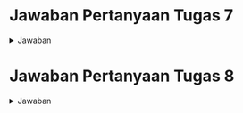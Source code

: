 
# Jawaban Pertanyaan Tugas 7
<details>
  <summary>Jawaban</summary>

## Pertanyaan 1

_Jelaskan apa yang dimaksud dengan stateless widget dan stateful widget, dan jelaskan perbedaan dari keduanya._

Jawaban :

**Stateless Widget** adalah widget yang tidak mengalami perubahan selama penggunaannya. Tampilan dan sifatnya tetap konstan, tidak bergantung pada perubahan data atau interaksi pengguna. Contoh dari stateless widget adalah `Icon`, `IconButton`, dan `Text`. Stateless widget hanya memiliki metode `build()` untuk menggambarkan tampilan.

**Stateful Widget** adalah widget yang dapat berubah saat aplikasi berjalan. Widget ini bersifat dinamis dan dapat diperbarui berdasarkan respons terhadap interaksi pengguna atau perubahan data. Contoh dari stateful widget termasuk `Checkbox`, `RadioButton`, `Slider`, `InkWell`, `Form`, dan `TextField`. Stateful widget memiliki metode `createState()` untuk mengelola perubahan status internalnya.

**Perbedaan antara Stateless dan Stateful Widget:**

- Stateless widget:
  - Bersifat statis.
  - Tidak bereaksi terhadap perubahan data atau perilaku.
  - Tidak memiliki "state", sehingga hanya dirender sekali dan tidak diperbarui setelahnya.
  - Contoh: `Icon`, `Text`, dll.

- Stateful widget:
  - Bersifat dinamis.
  - Dapat diperbarui selama runtime berdasarkan tindakan pengguna atau perubahan data.
  - Memiliki "state" internal yang memungkinkan pembaruan tampilan sesuai perubahan input data.
  - Contoh: `Checkbox`, `TextField`, dll.

Referensi:
https://www.geeksforgeeks.org/difference-between-stateless-and-stateful-widget-in-flutter/


## Pertanyaan 2

_Sebutkan widget apa saja yang kamu gunakan pada proyek ini dan jelaskan fungsinya._


Jawaban :

Berikut adalah widget-widget yang digunakan dalam proyek ini beserta penjelasan fungsinya:

1. **MaterialApp**  
   Widget ini merupakan root dari aplikasi Flutter dan berfungsi untuk mengatur tema, title, dan widget yang akan ditampilkan pertama kali saat aplikasi berjalan. Pada proyek ini, `MaterialApp` juga mengatur skema warna aplikasi dan menentukan `MyHomePage` sebagai halaman utama.

2. **Scaffold**  
   `Scaffold` menyediakan struktur dasar untuk halaman aplikasi, seperti AppBar, body, dan lainnya. Dalam proyek ini, `Scaffold` digunakan untuk menampilkan AppBar di bagian atas dan konten halaman di bagian body.

3. **AppBar**  
   `AppBar` adalah widget yang berfungsi sebagai bar di bagian atas halaman (toolbar). Pada proyek ini, AppBar menampilkan judul aplikasi "Nai Express" dengan teks putih dan background berwarna sesuai tema.

4. **Padding**  
   `Padding` menambahkan jarak di sekitar widget. Dalam proyek ini, `Padding` digunakan di body `Scaffold` untuk memberikan jarak di sekitar `Column`, serta pada teks selamat datang untuk menambah ruang di atas teks.

5. **Column**  
   `Column` menyusun widget secara vertikal. Di proyek ini, `Column` digunakan untuk menyusun `InfoCard` dan `GridView` di body halaman.

6. **Row**  
   `Row` menyusun widget secara horizontal. Dalam proyek ini, `Row` digunakan untuk menampilkan tiga `InfoCard` secara berdampingan.

7. **SizedBox**  
   `SizedBox` menyediakan jarak vertikal atau horizontal di antara widget. Dalam proyek ini, `SizedBox` dengan tinggi 16 unit digunakan untuk memberi jarak vertikal antara `Row` yang menampilkan `InfoCard` dan `Column` berikutnya.

8. **Text**  
   `Text` digunakan untuk menampilkan teks. Dalam proyek ini, `Text` digunakan di berbagai tempat seperti judul `AppBar`, konten `InfoCard`, dan pesan selamat datang.

9. **Card**  
   `Card` adalah widget yang memberikan tampilan dengan bayangan untuk membungkus konten. Pada proyek ini, `Card` digunakan di dalam `InfoCard` untuk membungkus informasi seperti NPM, nama, dan kelas.

10. **GridView**  
    `GridView` adalah widget untuk menampilkan kumpulan item dalam bentuk grid. Di proyek ini, `GridView.count` digunakan untuk menampilkan `ItemCard` dalam bentuk grid dengan 3 kolom.

11. **Material**  
    `Material` digunakan untuk memberikan efek material (seperti warna, bentuk, dan bayangan) pada widget. Di proyek ini, `Material` digunakan di dalam `ItemCard` untuk mengatur warna latar belakang setiap item sesuai dengan warna yang telah ditentukan di `ItemHomepage`.

12. **InkWell**  
    `InkWell` adalah widget yang menambahkan efek klik (ripple effect) pada widget anakannya. Dalam proyek ini, `InkWell` digunakan di dalam `ItemCard` untuk menambahkan aksi ketika kartu ditekan dan menampilkan pesan SnackBar.

13. **SnackBar**  
    `SnackBar` adalah widget untuk menampilkan pesan singkat di bagian bawah layar. Pada proyek ini, SnackBar digunakan untuk memberikan umpan balik kepada pengguna saat mereka menekan salah satu `ItemCard`.

14. **Icon**  
    `Icon` digunakan untuk menampilkan ikon. Di proyek ini, `Icon` digunakan dalam `ItemCard` untuk menampilkan ikon sesuai dengan jenis item, seperti ikon list, add, dan logout.

15. **Center**  
    `Center` digunakan untuk memposisikan widget di tengah. Pada proyek ini, `Center` membungkus `Column` yang menampilkan teks sambutan dan `GridView`.

16. **Container**  
    `Container` adalah widget yang serbaguna untuk mengatur layout, memberikan padding, margin, warna, dan ukuran. Pada proyek ini, `Container` digunakan di dalam `Card` dan `ItemCard` untuk memberikan padding dan menampung layout `Column` yang menyusun teks dan ikon.




## Pertanyaan 3

_Apa fungsi dari setState()? Jelaskan variabel apa saja yang dapat terdampak dengan fungsi tersebut._

Jawaban :

Fungsi setState() di Flutter digunakan untuk memberi tahu framework bahwa ada perubahan data pada objek state. Dengan memanggil setState(), Flutter akan melakukan rebuild pada widget terkait, sehingga tampilan UI dapat diperbarui sesuai perubahan data yang terjadi. Proses ini dilakukan secara sinkron dengan memanggil fungsi di dalam callback setState, namun callback tersebut tidak boleh bersifat async.

Penggunaan setState() penting dalam StatefulWidget karena memungkinkan aplikasi untuk memperbarui tampilan berdasarkan perubahan data internal. Jika perubahan data dilakukan tanpa setState(), maka UI mungkin tidak akan diperbarui. Oleh karena itu, setState() digunakan setiap kali ada perubahan data yang berdampak pada tampilan di subtree widget.

Referensi : 

https://api.flutter.dev/flutter/widgets/State/setState.html


## Pertanyaan 4

_Jelaskan perbedaan antara const dengan final_

Jawaban : 

Dalam Dart, `final` dan `const` digunakan untuk membuat variabel yang bersifat tidak dapat diubah (immutable), tetapi keduanya memiliki perbedaan dalam hal kapan dan bagaimana nilai mereka ditetapkan.

`final` digunakan untuk variabel yang nilainya ditetapkan satu kali dan ditentukan pada waktu *runtime*. Misalnya, `final currentDate = DateTime.now();` menetapkan nilai tanggal saat program berjalan. `final` juga bisa digunakan untuk referensi list atau objek di mana elemennya masih bisa diubah setelah inisialisasi, misalnya `final List<int> numbers = [1, 2, 3];`, di mana Anda dapat menambahkan elemen ke list setelahnya.

Sebaliknya, `const` digunakan untuk nilai yang harus sudah pasti pada waktu *compile-time*, artinya nilai tersebut tidak berubah sepanjang waktu dan immutable. Sebagai contoh, `const pi = 3.14159;` menetapkan nilai `pi` yang tetap dan tidak akan berubah. Jika `const` diterapkan pada koleksi seperti list, misalnya `const List<int> numbers = [1, 2, 3];`, maka baik list maupun elemen-elemennya tidak dapat diubah.

**Perbedaan Utama:**
- `final` mengizinkan objek untuk diinisialisasi pada *runtime*, namun referensinya tidak dapat diubah setelahnya, meskipun isinya dapat dimodifikasi jika objek tidak bersifat `const`.
- `const` mengharuskan semua nilai sudah diketahui saat *compile-time* dan bersifat sepenuhnya immutable, baik untuk objek maupun elemennya.

**Contoh:**
```dart
final currentDate = DateTime.now(); // Nilai ditetapkan saat runtime
const pi = 3.14159; // Nilai tetap dan immutable

final List<int> numbers = [1, 2, 3]; // List final, elemen bisa diubah
numbers.add(4); // Berhasil

const List<int> immutableNumbers = [1, 2, 3]; // List const, elemen tidak bisa diubah
// immutableNumbers.add(4); // Error
```

Dengan menggunakan `final` untuk nilai yang ditentukan pada runtime dan `const` untuk nilai tetap pada waktu kompilasi, Anda dapat memastikan variabel hanya berubah sesuai kebutuhan aplikasi.



Berikut adalah jawaban untuk Pertanyaan 5 yang disesuaikan dengan kode Anda:

---

## Pertanyaan 5

_Jelaskan bagaimana cara kamu mengimplementasikan checklist-checklist di atas._

Jawaban:

1. **Membuat Proyek Flutter Baru**  
   Saya memulai dengan membuat proyek Flutter baru bernama `nai_express_mobile` menggunakan perintah `flutter create nai_express_mobile`. Setelah itu, saya membuka proyek ini di editor kode.

2. **Membuat File `menu.dart` untuk Halaman Utama**  
   Saya membuat file baru bernama `menu.dart` di dalam direktori `lib` dan memindahkan `MyHomePage` dari `main.dart` ke `menu.dart`. Hal ini dilakukan untuk memisahkan widget halaman utama dari konfigurasi aplikasi di `main.dart`.

3. **Mengatur Tema Aplikasi**  
   Pada `main.dart`, saya menggunakan widget `MaterialApp` untuk mengatur tema aplikasi dengan skema warna biru tua. Warna utama (`primary`) diatur ke `Colors.blue[900]` dan warna sekunder (`secondary`) diatur ke `Colors.blue[800]`.

4. **Mengimplementasikan `MyHomePage` sebagai StatelessWidget**  
   `MyHomePage` diimplementasikan sebagai `StatelessWidget` karena konten yang ditampilkan di halaman ini bersifat statis dan tidak memerlukan perubahan state selama aplikasi berjalan.

5. **Membuat Tombol dengan Ikon dan Warna Berbeda**  
   Di dalam `MyHomePage`, saya membuat daftar `ItemHomepage` yang masing-masing memiliki nama, ikon, dan warna berbeda. Warna tombol disesuaikan dengan variasi warna biru yang berbeda untuk menjaga konsistensi tampilan.

6. **Menambahkan Kelas `ItemHomepage` dan `ItemCard`**  
   - **Kelas `ItemHomepage`**: Saya mendefinisikan kelas ini dengan tiga atribut: `name` (nama item), `icon` (ikon item), dan `color` (warna item). Kelas ini digunakan untuk menyimpan data item di halaman utama.
   - **Kelas `ItemCard`**: `ItemCard` adalah widget yang menampilkan kartu dengan ikon, nama, dan warna berdasarkan data dari `ItemHomepage`. Widget ini juga menggunakan `InkWell` untuk menampilkan `SnackBar` saat item ditekan.

7. **Menampilkan Item dalam Grid**  
   Di dalam `MyHomePage`, saya menggunakan widget `GridView.count` untuk menampilkan item-item `ItemCard` dalam bentuk grid dengan 3 kolom. Setiap item memiliki warna dan ikon sesuai dengan data di `ItemHomepage`.

8. **Menerapkan Aksi `SnackBar` pada Klik Item**  
   Setiap `ItemCard` dilengkapi dengan `InkWell` yang menampilkan `SnackBar` ketika item ditekan. `SnackBar` menampilkan pesan sesuai dengan nama item yang ditekan, dengan latar belakang warna abu-abu (`Colors.blueGrey`).

9. **Menggunakan Kelas `InfoCard` untuk Menampilkan Informasi Pengguna**  
   Kelas `InfoCard` digunakan untuk menampilkan informasi seperti NPM, Nama, dan Kelas di bagian atas halaman dalam bentuk kartu yang ditampilkan menggunakan widget `Row`.

</details>



# Jawaban Pertanyaan Tugas 8
<details>
  <summary>Jawaban</summary>

## Pertanyaan 1

_Apa kegunaan const di Flutter? Jelaskan apa keuntungan ketika menggunakan const pada kode Flutter. Kapan sebaiknya kita menggunakan const, dan kapan sebaiknya tidak digunakan?_

Jawaban :

Kegunaan `const` di Flutter adalah untuk mendefinisikan objek atau nilai yang tetap dan tidak berubah saat runtime, dikenal sebagai konstanta waktu kompilasi. Menggunakan `const` memberikan beberapa keuntungan:

1. **Optimasi Performa:** Widget `const` di Flutter dikenali sebagai objek tetap yang bisa digunakan kembali, sehingga mengurangi beban alokasi objek baru dan mempercepat rendering UI.

2. **Manajemen Widget yang Efisien:** `const` membantu meminimalkan rebuild widget tree, membuat UI lebih responsif.

3. **Keterbacaan dan Pemeliharaan Kode:** `const` menjamin objek tidak berubah, sehingga kode lebih mudah dipahami dan risiko perubahan yang tidak diinginkan berkurang.

4. **Mengikuti Prinsip Immutability:** Menggunakan `const` mendukung prinsip pemrograman fungsional di Flutter, membuat kode lebih mudah diuji.

Kapan Menggunakan `const`
- Untuk objek data statis yang tidak akan berubah, seperti warna atau gaya teks.
- Untuk nilai pradefinisi, seperti API endpoint atau data konfigurasi yang tetap sepanjang aplikasi.
- Untuk widget yang sering digunakan dan tidak berubah, seperti ikon atau teks statis, untuk meningkatkan efisiensi widget tree.

Kapan Tidak Menggunakan `const`
- Untuk data yang dapat berubah selama runtime, seperti input pengguna.
- Untuk data yang diambil dari sumber eksternal atau jaringan, seperti API, yang nilainya bisa berubah.
- Untuk objek yang memerlukan perubahan nilai setelah dibuat, misalnya data yang diproses berdasarkan interaksi pengguna.


Referensi : 

https://blog.bytescrum.com/defining-constants-in-flutter-best-practices

https://www.dhiwise.com/post/why-flutter-prefer-const-with-constant-constructor

## Pertanyaan 2

_Jelaskan dan bandingkan penggunaan Column dan Row pada Flutter. Berikan contoh implementasi dari masing-masing layout widget ini!_

Jawaban :

Column dan Row adalah dua widget utama dalam Flutter yang digunakan untuk menyusun tampilan secara vertikal (atas ke bawah) dan horizontal (kiri ke kanan) secara berurutan. Keduanya memiliki properti alignment yang serupa, seperti mainAxisAlignment dan crossAxisAlignment, yang mengontrol bagaimana anak-anak (widget) di dalamnya diselaraskan.

Column: Menyusun widget secara vertikal dari atas ke bawah. Sangat cocok untuk membuat tata letak yang membutuhkan elemen-elemen ditumpuk secara vertikal.

Row: Menyusun widget secara horizontal dari kiri ke kanan. Biasanya digunakan saat elemen-elemen perlu ditampilkan berdampingan secara horizontal.

Contoh Implementasi Column pada kode di projek flutter ini terdapat pada `addproduct_form.dart`

Referensi :

```dart
Column(
  crossAxisAlignment: CrossAxisAlignment.start,
  children: [
      ...
  ],
)
```
Contoh Implementasi Row pada kode di projek flutter ini terdapat pada `menu.dart`
```dart
        child: Column(
          crossAxisAlignment: CrossAxisAlignment.center,
          children: [
            // Row untuk menampilkan 3 InfoCard secara horizontal.
            Row(
              mainAxisAlignment: MainAxisAlignment.spaceEvenly,
              children: [
                ...
              ],
            ),])
```
Referensi :

https://www.geeksforgeeks.org/row-and-column-widgets-in-flutter-with-example/

## Pertanyaan 3

_Sebutkan apa saja elemen input yang kamu gunakan pada halaman form yang kamu buat pada tugas kali ini. Apakah terdapat elemen input Flutter lain yang tidak kamu gunakan pada tugas ini? Jelaskan!_


Jawaban :

Pada halaman form ini, terdapat beberapa elemen input yang digunakan:

1. **TextFormField** untuk memasukkan data:
   - **Name**: Memasukkan nama produk.
   - **Amount**: Memasukkan jumlah produk, dengan validasi agar hanya menerima angka.
   - **Description**: Memasukkan deskripsi produk.
   - **Price**: Memasukkan harga produk, dengan validasi agar hanya menerima angka.
   - **Discount**: Memasukkan diskon produk, dengan validasi agar hanya menerima angka.

2. **ElevatedButton** sebagai tombol **Save** untuk menyimpan data setelah semua input divalidasi.

Selain elemen-elemen input di atas, terdapat beberapa elemen input di Flutter yang tidak digunakan dalam tugas ini, seperti:
   - **DropdownButton**: Untuk menampilkan daftar pilihan dalam bentuk dropdown.
   - **Checkbox**: Untuk opsi pilihan ganda.
   - **Radio**: Untuk pilihan tunggal dalam satu grup.
   - **Slider**: Untuk memilih nilai dalam rentang tertentu, seperti jumlah atau harga.
   - **Switch**: Untuk pilihan hidup/mati (on/off).

Elemen-elemen ini bisa digunakan untuk menambahkan variasi input yang lebih kompleks sesuai kebutuhan form.

## Pertanyaan 4

_Bagaimana cara kamu mengatur tema (theme) dalam aplikasi Flutter agar aplikasi yang dibuat konsisten? Apakah kamu mengimplementasikan tema pada aplikasi yang kamu buat?_

Jawaban :

Dalam aplikasi Flutter, tema (theme) dapat diatur dengan menggunakan `ThemeData` pada `MaterialApp`, seperti yang ditunjukkan pada kode di atas. Pengaturan ini memastikan konsistensi tampilan dan nuansa (look and feel) di seluruh aplikasi, sehingga elemen-elemen UI, seperti warna latar belakang, warna teks, dan komponen lainnya, tetap seragam.

Langkah-langkah untuk mengatur tema pada aplikasi:
1. Menggunakan properti `theme` pada `MaterialApp`.
2. Mengonfigurasi elemen-elemen tema melalui `ThemeData`, seperti:
   - `colorScheme`: Mengatur skema warna dasar aplikasi, termasuk warna utama (`primary`) dan warna sekunder (`secondary`).
   - `useMaterial3`: Mengaktifkan Material 3 untuk tampilan komponen yang lebih modern.

Pada aplikasi ini, saya telah mengimplementasikan tema dengan mengatur warna utama (`primary`) menjadi biru tua (`Colors.blue[900]`) dan warna sekunder (`secondary`) menjadi biru yang lebih terang (`Colors.blue[800]`). Hal ini memastikan elemen-elemen UI yang menggunakan warna utama dan sekunder akan tampil konsisten di seluruh aplikasi.

Selain itu, saya juga menggunakan Material 3 untuk memberikan tampilan yang lebih modern dan mengikuti standar desain terbaru dari Flutter.


## Pertanyaan 5

_Bagaimana cara kamu menangani navigasi dalam aplikasi dengan banyak halaman pada Flutter?_

Jawaban :

Dalam aplikasi Flutter dengan banyak halaman, navigasi dapat diatur dengan menggunakan `Navigator`. Pada contoh kode di atas, terdapat beberapa cara yang digunakan untuk menangani navigasi, yaitu:

1. **Navigator.push**: Digunakan untuk berpindah ke halaman baru tanpa mengganti halaman yang sedang aktif. Pada contoh `ItemCard`, ketika tombol "Tambah Produk" ditekan, `Navigator.push` digunakan untuk menampilkan halaman `AddProductFormPage` di atas halaman sebelumnya.

2. **Navigator.pushReplacement**: Digunakan untuk mengganti halaman saat ini dengan halaman baru. Pada contoh `LeftDrawer`, ketika item menu dipilih, seperti "Halaman Utama" atau "Tambah Produk", `Navigator.pushReplacement` digunakan untuk menggantikan halaman saat ini dengan halaman tujuan.

3. **Drawer untuk Navigasi Cepat**: Di dalam kelas `LeftDrawer`, terdapat elemen navigasi berupa drawer yang memudahkan pengguna untuk berpindah halaman dengan cepat. Drawer berisi daftar `ListTile`, yang masing-masing memiliki fungsi `onTap` yang memanggil `Navigator.pushReplacement` untuk mengarahkan ke halaman terkait.

Dengan pendekatan ini, aplikasi menjadi lebih terstruktur dan mudah digunakan, memungkinkan pengguna untuk berpindah antarhalaman dengan lancar dan konsisten.

